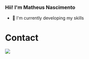 ### Hii! I'm Matheus Nascimento

- 🌱 I'm currently developing my skills

# Contact

<p>
  <a href="https://www.linkedin.com/in/juniorcarvalh0/">
    <img src="https://cdn.jsdelivr.net/gh/devicons/devicon/icons/linkedin/linkedin-original.svg" />
  </a>
</p>
